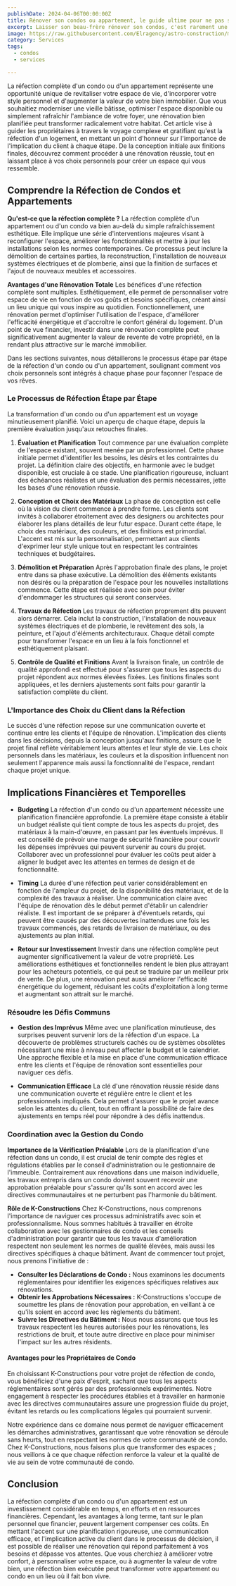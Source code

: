 ```yaml
---
publishDate: 2024-04-06T00:00:00Z
title: Rénover son condos ou appartement, le guide ultime pour ne pas se planter!
excerpt: Laisser son beau-frère rénover son condos, c'est rarement une bonne idée.
image: https://raw.githubusercontent.com/Elragency/astro-construction/main/src/assets/images/BLOG/blog-kitchen.webp
category: Services
tags:
  - condos
  - services

---
```


La réfection complète d'un condo ou d'un appartement représente une opportunité unique de revitaliser votre espace de vie, d'incorporer votre style personnel et d'augmenter la valeur de votre bien immobilier. Que vous souhaitiez moderniser une vieille bâtisse, optimiser l'espace disponible ou simplement rafraîchir l'ambiance de votre foyer, une rénovation bien planifiée peut transformer radicalement votre habitat. Cet article vise à guider les propriétaires à travers le voyage complexe et gratifiant qu'est la réfection d'un logement, en mettant un point d'honneur sur l'importance de l'implication du client à chaque étape. De la conception initiale aux finitions finales, découvrez comment procéder à une rénovation réussie, tout en laissant place à vos choix personnels pour créer un espace qui vous ressemble.

## Comprendre la Réfection de Condos et Appartements

**Qu'est-ce que la réfection complète ?**
La réfection complète d'un appartement ou d'un condo va bien au-delà du simple rafraîchissement esthétique. Elle implique une série d'interventions majeures visant à reconfigurer l'espace, améliorer les fonctionnalités et mettre à jour les installations selon les normes contemporaines. Ce processus peut inclure la démolition de certaines parties, la reconstruction, l'installation de nouveaux systèmes électriques et de plomberie, ainsi que la finition de surfaces et l'ajout de nouveaux meubles et accessoires.

**Avantages d'une Rénovation Totale**
Les bénéfices d'une réfection complète sont multiples. Esthétiquement, elle permet de personnaliser votre espace de vie en fonction de vos goûts et besoins spécifiques, créant ainsi un lieu unique qui vous inspire au quotidien. Fonctionnellement, une rénovation permet d'optimiser l'utilisation de l'espace, d'améliorer l'efficacité énergétique et d'accroître le confort général du logement. D'un point de vue financier, investir dans une rénovation complète peut significativement augmenter la valeur de revente de votre propriété, en la rendant plus attractive sur le marché immobilier.

Dans les sections suivantes, nous détaillerons le processus étape par étape de la réfection d'un condo ou d'un appartement, soulignant comment vos choix personnels sont intégrés à chaque phase pour façonner l'espace de vos rêves.

### Le Processus de Réfection Étape par Étape
La transformation d'un condo ou d'un appartement est un voyage minutieusement planifié. Voici un aperçu de chaque étape, depuis la première évaluation jusqu'aux retouches finales.

1. **Évaluation et Planification**
Tout commence par une évaluation complète de l'espace existant, souvent menée par un professionnel. Cette phase initiale permet d'identifier les besoins, les désirs et les contraintes du projet. La définition claire des objectifs, en harmonie avec le budget disponible, est cruciale à ce stade. Une planification rigoureuse, incluant des échéances réalistes et une évaluation des permis nécessaires, jette les bases d'une rénovation réussie.

1. **Conception et Choix des Matériaux**
La phase de conception est celle où la vision du client commence à prendre forme. Les clients sont invités à collaborer étroitement avec des designers ou architectes pour élaborer les plans détaillés de leur futur espace. Durant cette étape, le choix des matériaux, des couleurs, et des finitions est primordial. L'accent est mis sur la personnalisation, permettant aux clients d'exprimer leur style unique tout en respectant les contraintes techniques et budgétaires.

1. **Démolition et Préparation**
Après l'approbation finale des plans, le projet entre dans sa phase exécutive. La démolition des éléments existants non désirés ou la préparation de l'espace pour les nouvelles installations commence. Cette étape est réalisée avec soin pour éviter d'endommager les structures qui seront conservées.

1. **Travaux de Réfection**
Les travaux de réfection proprement dits peuvent alors démarrer. Cela inclut la construction, l'installation de nouveaux systèmes électriques et de plomberie, le revêtement des sols, la peinture, et l'ajout d'éléments architecturaux. Chaque détail compte pour transformer l'espace en un lieu à la fois fonctionnel et esthétiquement plaisant.

1. **Contrôle de Qualité et Finitions**
Avant la livraison finale, un contrôle de qualité approfondi est effectué pour s'assurer que tous les aspects du projet répondent aux normes élevées fixées. Les finitions finales sont appliquées, et les derniers ajustements sont faits pour garantir la satisfaction complète du client.

### L'Importance des Choix du Client dans la Réfection
Le succès d'une réfection repose sur une communication ouverte et continue entre les clients et l'équipe de rénovation. L'implication des clients dans les décisions, depuis la conception jusqu'aux finitions, assure que le projet final reflète véritablement leurs attentes et leur style de vie. Les choix personnels dans les matériaux, les couleurs et la disposition influencent non seulement l'apparence mais aussi la fonctionnalité de l'espace, rendant chaque projet unique.

## Implications Financières et Temporelles

- **Budgeting**
La réfection d'un condo ou d'un appartement nécessite une planification financière approfondie. La première étape consiste à établir un budget réaliste qui tient compte de tous les aspects du projet, des matériaux à la main-d'œuvre, en passant par les éventuels imprévus. Il est conseillé de prévoir une marge de sécurité financière pour couvrir les dépenses imprévues qui peuvent survenir au cours du projet. Collaborer avec un professionnel pour évaluer les coûts peut aider à aligner le budget avec les attentes en termes de design et de fonctionnalité.

- **Timing**
La durée d'une réfection peut varier considérablement en fonction de l'ampleur du projet, de la disponibilité des matériaux, et de la complexité des travaux à réaliser. Une communication claire avec l'équipe de rénovation dès le début permet d'établir un calendrier réaliste. Il est important de se préparer à d'éventuels retards, qui peuvent être causés par des découvertes inattendues une fois les travaux commencés, des retards de livraison de matériaux, ou des ajustements au plan initial.

- **Retour sur Investissement**
Investir dans une réfection complète peut augmenter significativement la valeur de votre propriété. Les améliorations esthétiques et fonctionnelles rendent le bien plus attrayant pour les acheteurs potentiels, ce qui peut se traduire par un meilleur prix de vente. De plus, une rénovation peut aussi améliorer l'efficacité énergétique du logement, réduisant les coûts d'exploitation à long terme et augmentant son attrait sur le marché.

### Résoudre les Défis Communs
- **Gestion des Imprévus**
Même avec une planification minutieuse, des surprises peuvent survenir lors de la réfection d'un espace. La découverte de problèmes structurels cachés ou de systèmes obsolètes nécessitant une mise à niveau peut affecter le budget et le calendrier. Une approche flexible et la mise en place d'une communication efficace entre les clients et l'équipe de rénovation sont essentielles pour naviguer ces défis.

- **Communication Efficace**
La clé d'une rénovation réussie réside dans une communication ouverte et régulière entre le client et les professionnels impliqués. Cela permet d'assurer que le projet avance selon les attentes du client, tout en offrant la possibilité de faire des ajustements en temps réel pour répondre à des défis inattendus.

### Coordination avec la Gestion du Condo

**Importance de la Vérification Préalable**
Lors de la planification d'une réfection dans un condo, il est crucial de tenir compte des règles et régulations établies par le conseil d'administration ou le gestionnaire de l'immeuble. Contrairement aux rénovations dans une maison individuelle, les travaux entrepris dans un condo doivent souvent recevoir une approbation préalable pour s'assurer qu'ils sont en accord avec les directives communautaires et ne perturbent pas l'harmonie du bâtiment.

**Rôle de K-Constructions**
Chez K-Constructions, nous comprenons l'importance de naviguer ces processus administratifs avec soin et professionnalisme. Nous sommes habitués à travailler en étroite collaboration avec les gestionnaires de condo et les conseils d'administration pour garantir que tous les travaux d'amélioration respectent non seulement les normes de qualité élevées, mais aussi les directives spécifiques à chaque bâtiment. Avant de commencer tout projet, nous prenons l'initiative de :

- **Consulter les Déclarations de Condo :** Nous examinons les documents réglementaires pour identifier les exigences spécifiques relatives aux rénovations.
- **Obtenir les Approbations Nécessaires :** K-Constructions s'occupe de soumettre les plans de rénovation pour approbation, en veillant à ce qu'ils soient en accord avec les règlements du bâtiment.
- **Suivre les Directives du Bâtiment :** Nous nous assurons que tous les travaux respectent les heures autorisées pour les rénovations, les restrictions de bruit, et toute autre directive en place pour minimiser l'impact sur les autres résidents.

#### Avantages pour les Propriétaires de Condo
En choisissant K-Constructions pour votre projet de réfection de condo, vous bénéficiez d'une paix d'esprit, sachant que tous les aspects réglementaires sont gérés par des professionnels expérimentés. Notre engagement à respecter les procédures établies et à travailler en harmonie avec les directives communautaires assure une progression fluide du projet, évitant les retards ou les complications légales qui pourraient survenir.

Notre expérience dans ce domaine nous permet de naviguer efficacement les démarches administratives, garantissant que votre rénovation se déroule sans heurts, tout en respectant les normes de votre communauté de condo. Chez K-Constructions, nous faisons plus que transformer des espaces ; nous veillons à ce que chaque réfection renforce la valeur et la qualité de vie au sein de votre communauté de condo.


## Conclusion
La réfection complète d'un condo ou d'un appartement est un investissement considérable en temps, en efforts et en ressources financières. Cependant, les avantages à long terme, tant sur le plan personnel que financier, peuvent largement compenser ces coûts. En mettant l'accent sur une planification rigoureuse, une communication efficace, et l'implication active du client dans le processus de décision, il est possible de réaliser une rénovation qui répond parfaitement à vos besoins et dépasse vos attentes. Que vous cherchiez à améliorer votre confort, à personnaliser votre espace, ou à augmenter la valeur de votre bien, une réfection bien exécutée peut transformer votre appartement ou condo en un lieu où il fait bon vivre.

